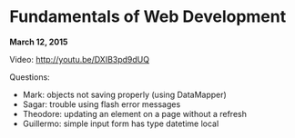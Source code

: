 # Fundamentals of Web Development

**March 12, 2015**

Video: http://youtu.be/DXIB3pd9dUQ

Questions:

- Mark: objects not saving properly (using DataMapper)
- Sagar: trouble using flash error messages
- Theodore: updating an element on a page without a refresh
- Guillermo: simple input form has type datetime local
